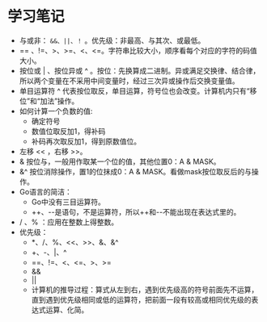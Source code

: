 # 学习笔记

* 与或非： ` &&、||、！ ` 。优先级：非最高、与其次、或最低。
* == 、!=、>、>=、<、<=。字符串比较大小，顺序看每个对应的字符的码值大小。
* 按位或 | 、按位异或 ^ 。按位：先换算成二进制。异或满足交换律、结合律，所以两个变量在不采用中间变量时，经过三次异或操作后交换变量值。
* 单目运算符 ^ 代表按位取反，单目运算，符号位也会改变。计算机内只有“移位”和“加法”操作。
* 如何计算一个负数的值:
    * 确定符号
    * 数值位取反加1，得补码
    * 补码再次取反加1，得到原数值位。
* 左移 << ，右移 >>。
* & 按位与，一般用作取某一个位的值，其他位置0：A & MASK。
* &^ 按位消除操作，置1的位抹成0：A & MASK。看做mask按位取反后的与操作。
* Go语言的简洁：
    * Go中没有三目运算符。
    * ++、--是语句，不是运算符，所以++和--不能出现在表达式里的。
* / 、% ：应用在整数上得整数。
* 优先级：
    * *、/、%、<<、>>、&、&^
    * +、-、|、^
    * ==、!=、<、<=、>、>=
    * &&
    * ||
    * 计算机的推导过程：算式从左到右，遇到优先级高的符号前面先不运算，直到遇到优先级相同或低的运算符，把前面一段有较高或相同优先级的表达式运算、化简。